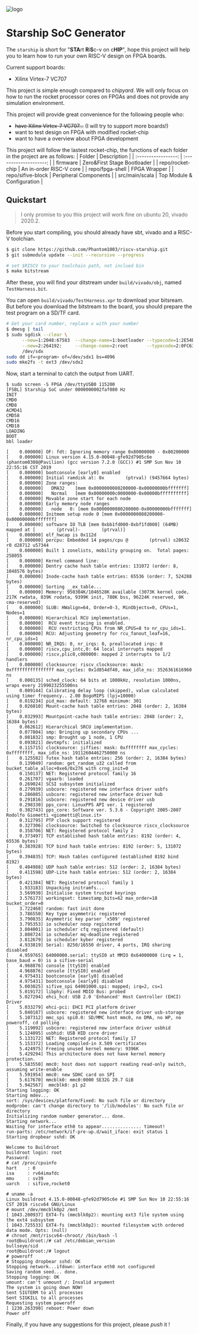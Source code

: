 ![logo](./conf/logo.png)

# Starship SoC Generator

The `starship` is short for "**STA**rt **R**i**S**c-v on c**HIP**", hope this project will help you to learn how to run your own RISC-V design on FPGA boards.

Current support boards:
- Xilinx Virtex-7 VC707

This project is simple enough compared to *chipyard*. We will only focus on how to run the rocket processor cores on FPGAs and does not provide any simulation environment.

This project will provide great convenience for the following people who:
- ~~have Xilinx Virtex-7 VC707...~~ (I will try to support more boards!)
- want to test design on FPGA with modified rocket-chip
- want to have a overview about FPGA development

This project will follow the lastest rocket-chip, the functions of each folder in the project are as follows:
|       Folder        |      Description       | 
| :-----------------: | :--------------------: | 
|      firmware       | Zero&First Stage Bootloader |
|   repo/rocket-chip  | An in-order RISC-V core | 
|   repo/fpga-shell   |      FPGA Wrapper      | 
|   repo/sifive-block | Peripheral Components  | 
|    src/main/scala   | Top Module & Configuration |  



## Quickstart
> I only promise to you this project will work fine on ubuntu 20, vivado 2020.2.

Before you start compiling, you should already have sbt, vivado and a RISC-V toolchian.
```bash
$ git clone https://github.com/Phantom1003/riscv-starship.git
$ git submodule update --init --recursive --progress

# set $RISCV to your toolchain path, not inclued bin
$ make bitstream
```
After these, you will find your ditstream under `build/vivado/obj`, named `TestHarness.bit`.

You can open `build/vivado/TestHarness.xpr` to download your bitsream. But before you download the bitstream to the board, you should prepare the test program on a SD/TF card.
```bash
# Get your card number, replace x with your number
$ dmesg | tail
$ sudo sgdisk --clear \
      --new=1:2048:67583  --change-name=1:bootloader --typecode=1:2E54B353-1271-4842-806F-E436D6AF6985 \
      --new=2:264192:     --change-name=2:root       --typecode=2:0FC63DAF-8483-4772-8E79-3D69D8477DE4 \
      /dev/sdx
sudo dd if=<program> of=/dev/sdx1 bs=4096
sudo mke2fs -t ext3 /dev/sdx2
```
Now, start a terminal to catch the output from UART.
```
$ sudo screen -S FPGA /dev/ttyUSB0 115200
[FSBL] Starship SoC under 0000000002faf080 Hz
INIT
CMD0
CMD8
ACMD41
CMD58
CMD16
CMD18
LOADING
BOOT
bbl loader

[    0.000000] OF: fdt: Ignoring memory range 0x80000000 - 0x80200000
[    0.000000] Linux version 4.15.0-00048-gfe92d7905c6e (phantom0308@Pavilion) (gcc version 7.2.0 (GCC)) #1 SMP Sun Nov 10 22:55:16 CST 2019
[    0.000000] bootconsole [early0] enabled
[    0.000000] Initial ramdisk at: 0x        (ptrval) (9457664 bytes)
[    0.000000] Zone ranges:
[    0.000000]   DMA32    [mem 0x0000000080200000-0x00000000bfffffff]
[    0.000000]   Normal   [mem 0x00000000c0000000-0x00000bffffffffff]
[    0.000000] Movable zone start for each node
[    0.000000] Early memory node ranges
[    0.000000]   node   0: [mem 0x0000000080200000-0x00000000bfffffff]
[    0.000000] Initmem setup node 0 [mem 0x0000000080200000-0x00000000bfffffff]
[    0.000000] software IO TLB [mem 0xbb1fd000-0xbf1fd000] (64MB) mapped at [        (ptrval)-        (ptrval)]
[    0.000000] elf_hwcap is 0x112d
[    0.000000] percpu: Embedded 14 pages/cpu @        (ptrval) s28632 r0 d28712 u57344
[    0.000000] Built 1 zonelists, mobility grouping on.  Total pages: 258055
[    0.000000] Kernel command line:
[    0.000000] Dentry cache hash table entries: 131072 (order: 8, 1048576 bytes)
[    0.000000] Inode-cache hash table entries: 65536 (order: 7, 524288 bytes)
[    0.000000] Sorting __ex_table...
[    0.000000] Memory: 950304K/1046528K available (3073K kernel code, 217K rwdata, 839K rodata, 9399K init, 780K bss, 96224K reserved, 0K cma-reserved)
[    0.000000] SLUB: HWalign=64, Order=0-3, MinObjects=0, CPUs=1, Nodes=1
[    0.000000] Hierarchical RCU implementation.
[    0.000000]  RCU event tracing is enabled.
[    0.000000]  RCU restricting CPUs from NR_CPUS=8 to nr_cpu_ids=1.
[    0.000000] RCU: Adjusting geometry for rcu_fanout_leaf=16, nr_cpu_ids=1
[    0.000000] NR_IRQS: 0, nr_irqs: 0, preallocated irqs: 0
[    0.000000] riscv,cpu_intc,0: 64 local interrupts mapped
[    0.000000] riscv,plic0,c000000: mapped 2 interrupts to 1/2 handlers
[    0.000000] clocksource: riscv_clocksource: mask: 0xffffffffffffffff max_cycles: 0x1d854df40, max_idle_ns: 3526361616960 ns
[    0.000135] sched_clock: 64 bits at 1000kHz, resolution 1000ns, wraps every 2199023255500ns
[    0.009144] Calibrating delay loop (skipped), value calculated using timer frequency.. 2.00 BogoMIPS (lpj=10000)
[    0.019234] pid_max: default: 32768 minimum: 301
[    0.026010] Mount-cache hash table entries: 2048 (order: 2, 16384 bytes)
[    0.032993] Mountpoint-cache hash table entries: 2048 (order: 2, 16384 bytes)
[    0.062612] Hierarchical SRCU implementation.
[    0.077804] smp: Bringing up secondary CPUs ...
[    0.081832] smp: Brought up 1 node, 1 CPU
[    0.093821] devtmpfs: initialized
[    0.115715] clocksource: jiffies: mask: 0xffffffff max_cycles: 0xffffffff, max_idle_ns: 19112604462750000 ns
[    0.125582] futex hash table entries: 256 (order: 2, 16384 bytes)
[    0.139049] random: get_random_u32 called from bucket_table_alloc+0xe6/0x276 with crng_init=0
[    0.150137] NET: Registered protocol family 16
[    0.261707] vgaarb: loaded
[    0.269024] SCSI subsystem initialized
[    0.279939] usbcore: registered new interface driver usbfs
[    0.286085] usbcore: registered new interface driver hub
[    0.291816] usbcore: registered new device driver usb
[    0.298330] pps_core: LinuxPPS API ver. 1 registered
[    0.302743] pps_core: Software ver. 5.3.6 - Copyright 2005-2007 Rodolfo Giometti <giometti@linux.it>
[    0.312795] PTP clock support registered
[    0.327306] clocksource: Switched to clocksource riscv_clocksource
[    0.358706] NET: Registered protocol family 2
[    0.373497] TCP established hash table entries: 8192 (order: 4, 65536 bytes)
[    0.383928] TCP bind hash table entries: 8192 (order: 5, 131072 bytes)
[    0.394835] TCP: Hash tables configured (established 8192 bind 8192)
[    0.404988] UDP hash table entries: 512 (order: 2, 16384 bytes)
[    0.411598] UDP-Lite hash table entries: 512 (order: 2, 16384 bytes)
[    0.421384] NET: Registered protocol family 1
[    1.933183] Unpacking initramfs...
[    3.569930] Initialise system trusted keyrings
[    3.576173] workingset: timestamp_bits=62 max_order=18 bucket_order=0
[    3.722468] random: fast init done
[    3.786550] Key type asymmetric registered
[    3.790835] Asymmetric key parser 'x509' registered
[    3.795353] io scheduler noop registered
[    3.804001] io scheduler cfq registered (default)
[    3.808724] io scheduler mq-deadline registered
[    3.812679] io scheduler kyber registered
[    4.933819] Serial: 8250/16550 driver, 4 ports, IRQ sharing disabled
[    4.959765] 64000000.serial: ttySI0 at MMIO 0x64000000 (irq = 1, base_baud = 0) is a sifive-serial
[    4.968876] console [ttySI0] enabled
[    4.968876] console [ttySI0] enabled
[    4.975431] bootconsole [early0] disabled
[    4.975431] bootconsole [early0] disabled
[    5.003025] sifive_spi 64001000.spi: mapped; irq=2, cs=1
[    5.019172] libphy: Fixed MDIO Bus: probed
[    5.027294] ehci_hcd: USB 2.0 'Enhanced' Host Controller (EHCI) Driver
[    5.033279] ehci-pci: EHCI PCI platform driver
[    5.040187] usbcore: registered new interface driver usb-storage
[    5.107312] mmc_spi spi0.0: SD/MMC host mmc0, no DMA, no WP, no poweroff, cd polling
[    5.119092] usbcore: registered new interface driver usbhid
[    5.124095] usbhid: USB HID core driver
[    5.133172] NET: Registered protocol family 17
[    5.153372] Loading compiled-in X.509 certificates
[    5.424975] Freeing unused kernel memory: 9396K
[    5.429294] This architecture does not have kernel memory protection.
[    5.583550] mmc0: host does not support reading read-only switch, assuming write-enable
[    5.591954] mmc0: new SDHC card on SPI
[    5.617670] mmcblk0: mmc0:0000 SE32G 29.7 GiB
[    5.942567]  mmcblk0: p1 p2
Starting logging: OK
Starting mdev...
sort: /sys/devices/platform/Fixed: No such file or directory
modprobe: can't change directory to '/lib/modules': No such file or directory
Initializing random number generator... done.
Starting network...
Waiting for interface eth0 to appear............... timeout!
run-parts: /etc/network/if-pre-up.d/wait_iface: exit status 1
Starting dropbear sshd: OK

Welcome to Buildroot
buildroot login: root
Password:
# cat /proc/cpuinfo
hart    : 0
isa     : rv64imafdc
mmu     : sv39
uarch   : sifive,rocket0

# uname -a
Linux buildroot 4.15.0-00048-gfe92d7905c6e #1 SMP Sun Nov 10 22:55:16 CST 2019 riscv64 GNU/Linux
# mount /dev/mmcblk0p2 /mnt
[ 1043.200937] EXT4-fs (mmcblk0p2): mounting ext3 file system using the ext4 subsystem
[ 1043.725533] EXT4-fs (mmcblk0p2): mounted filesystem with ordered data mode. Opts: (null)
# chroot /mnt/riscv64-chroot/ /bin/bash -l
root@buildroot:/# cat /etc/debian_version
bullseye/sid
root@buildroot:/# logout
# poweroff
# Stopping dropbear sshd: OK
Stopping network...ifdown: interface eth0 not configured
Saving random seed... done.
Stopping logging: OK
umount: can't unmount /: Invalid argument
The system is going down NOW!
Sent SIGTERM to all processes
Sent SIGKILL to all processes
Requesting system poweroff
[ 1230.263390] reboot: Power down
Power off
```

Finally, if you have any suggestions for this project, please *push* it !